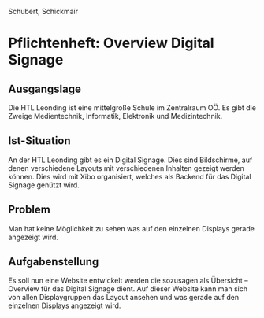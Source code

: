 Schubert, Schickmair

# Pflichtenheft: Overview Digital Signage

## Ausgangslage
Die HTL Leonding ist eine mittelgroße Schule im Zentralraum OÖ. Es gibt die Zweige Medientechnik,
Informatik, Elektronik und Medizintechnik.

## Ist-Situation
An der HTL Leonding gibt es ein Digital Signage. Dies sind Bildschirme, auf denen verschiedene Layouts
mit verschiedenen Inhalten gezeigt werden können.
Dies wird mit Xibo organisiert, welches als Backend für das Digital Signage genützt wird.

## Problem
Man hat keine Möglichkeit zu sehen was auf den einzelnen Displays gerade angezeigt wird.

## Aufgabenstellung
Es soll nun eine Website entwickelt werden die sozusagen als Übersicht – Overview für das Digital
Signage dient. Auf dieser Website kann man sich von allen Displaygruppen das Layout ansehen und
was gerade auf den einzelnen Displays angezeigt wird.
